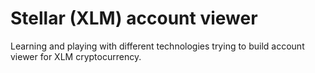 # Stellar (XLM) account viewer
Learning and playing with different technologies trying to build account viewer for XLM cryptocurrency.
